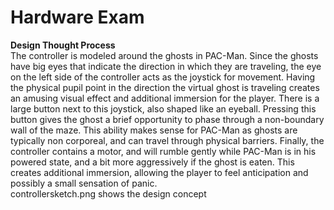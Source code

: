 # Hardware Exam

<b>Design Thought Process</b><br> 
The controller is modeled around the ghosts in PAC-Man. Since the ghosts have big eyes that indicate the direction in which they are traveling, the eye on the left side of the controller acts as the joystick for movement. Having the physical pupil point in the direction the virtual ghost is traveling creates an amusing visual effect and additional immersion for the player. There is a large button next to this joystick, also shaped like an eyeball. Pressing this button gives the ghost a brief opportunity to phase through a non-boundary wall of the maze. This ability makes sense for PAC-Man as ghosts are typically non corporeal, and can travel through physical barriers. Finally, the controller contains a motor, and will rumble gently while PAC-Man is in his powered state, and a bit more aggressively if the ghost is eaten. This creates additional immersion, allowing the player to feel anticipation and possibly a small sensation of panic. <br>
controllersketch.png shows the design concept

